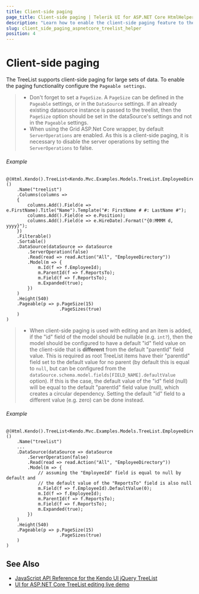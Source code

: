```yaml
---
title: Client-side paging
page_title: Client-side paging | Telerik UI for ASP.NET Core HtmlHelpers
description: "Learn how to enable the client-side paging feature to the Kendo UI TreeList HtmlHelper for ASP.NET Core."
slug: client_side_paging_aspnetcore_treelist_helper
position: 4
---
```


# Client-side paging

The TreeList supports client-side paging for large sets of data. To enable the paging functionality configure the `Pageable settings`.

> * Don't forget to set a `PageSize`. A `PageSize` can be defined in the `Pageable` settings, or in the `DataSource` settings. If an already existing datasource instance is passed to the treelist, then the `PageSize` option should be set in the dataSource's settings and not in the `Pageable` settings.
> * When using the Grid ASP.Net Core wrapper, by default `ServerOperations` are enabled. As this is a client-side paging, it is necessary to disable the server operations by setting the `ServerOperations` to false.

###### Example

    @(Html.Kendo().TreeList<Kendo.Mvc.Examples.Models.TreeList.EmployeeDirectoryModel>()
        .Name("treelist")
        .Columns(columns =>
        {
            columns.Add().Field(e => e.FirstName).Title("Name").Template("#: FirstName # #: LastName #");
            columns.Add().Field(e => e.Position);
            columns.Add().Field(e => e.HireDate).Format("{0:MMMM d, yyyy}");
        })
        .Filterable()
        .Sortable()
        .DataSource(dataSource => dataSource
            .ServerOperation(false)
            .Read(read => read.Action("All", "EmployeeDirectory"))
            .Model(m => {
                m.Id(f => f.EmployeeId);
                m.ParentId(f => f.ReportsTo);
                m.Field(f => f.ReportsTo);
                m.Expanded(true);
            })
        )
        .Height(540)
        .Pageable(p => p.PageSize(15)
                        .PageSizes(true)
        )
    )

> * When client-side paging is used with editing and an item is added, if the "id" field of the model should be nullable (e.g. `int?`), then the model should be configured to have a default "id" field value on the client-side that is **different** from the default "parentId" field value. This is required as root TreeList items have their "parentId" field set to the default value for no parent (by default this is equal to `null`, but can be configured from the `dataSource.schema.model.fields[FIELD_NAME].defaultValue` option). If this is the case, the default value of the "id" field (null) will be equal to the default "parentId" field value (null), which creates a circular dependency. Setting the default "id" field to a different value (e.g. zero) can be done instead.

###### Example
    @(Html.Kendo().TreeList<Kendo.Mvc.Examples.Models.TreeList.EmployeeDirectoryModel>()
        .Name("treelist")
        ...
        .DataSource(dataSource => dataSource
            .ServerOperation(false)
            .Read(read => read.Action("All", "EmployeeDirectory"))
            .Model(m => {
                // assuming the "EmployeeId" field is equal to null by default and
                // the default value of the "ReportsTo" field is also null
                m.Field(f => f.EmployeeId).DefaultValue(0);
                m.Id(f => f.EmployeeId);
                m.ParentId(f => f.ReportsTo);
                m.Field(f => f.ReportsTo);
                m.Expanded(true);
            })
        )
        .Height(540)
        .Pageable(p => p.PageSize(15)
                        .PageSizes(true)
        )
    )


## See Also

* [JavaScript API Reference for the Kendo UI jQuery TreeList](https://docs.telerik.com/kendo-ui/api/javascript/ui/treelist)
* [UI for ASP.NET Core TreeList editing live demo](https://demos.telerik.com/aspnet-core/treelist/editing)
